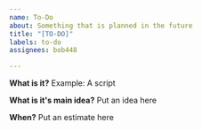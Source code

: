 ```yaml
---
name: To-Do
about: Something that is planned in the future
title: "[TO-DO]"
labels: to-do
assignees: bob448

---
```


**What is it?**
Example: A script

**What is it's main idea?**
Put an idea here

**When?**
Put an estimate here
